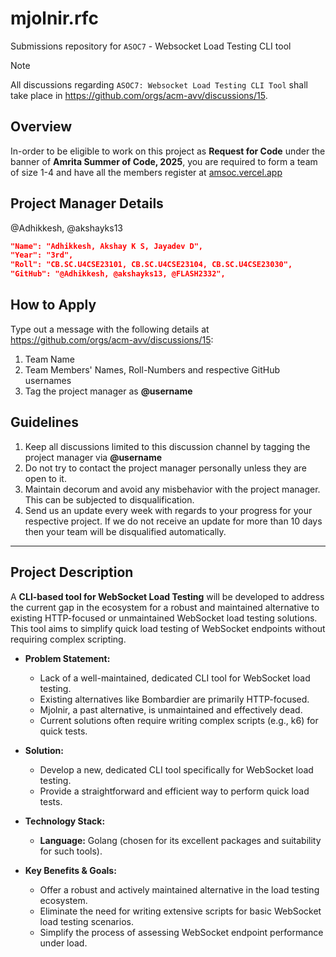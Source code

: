 # mjolnir.rfc
Submissions repository for `ASOC7` - Websocket Load Testing CLI tool

> [!NOTE]
All discussions regarding `ASOC7: Websocket Load Testing CLI Tool` shall take place in https://github.com/orgs/acm-avv/discussions/15.

## Overview
In-order to be eligible to work on this project as **Request for Code** under the banner of **Amrita Summer of Code, 2025**, you are required to form a team of size 1-4 and have all the members register at [amsoc.vercel.app](https://amsoc.vercel.app)

## Project Manager Details
@Adhikkesh, @akshayks13
```json
"Name": "Adhikkesh, Akshay K S, Jayadev D",
"Year": "3rd",
"Roll": "CB.SC.U4CSE23101, CB.SC.U4CSE23104, CB.SC.U4CSE23030",
"GitHub": "@Adhikkesh, @akshayks13, @FLASH2332",
```

## How to Apply
Type out a message with the following details at https://github.com/orgs/acm-avv/discussions/15:
1. Team Name
2. Team Members' Names, Roll-Numbers and respective GitHub usernames
3. Tag the project manager as **@username**

## Guidelines
1. Keep all discussions limited to this discussion channel by tagging the project manager via **@username**
2. Do not try to contact the project manager personally unless they are open to it.
4. Maintain decorum and avoid any misbehavior with the project manager. This can be subjected to disqualification.
5. Send us an update every week with regards to your progress for your respective project. If we do not receive an update for more than 10 days then your team will be disqualified automatically.

---
## Project Description

A **CLI-based tool for WebSocket Load Testing** will be developed to address the current gap in the ecosystem for a robust and maintained alternative to existing HTTP-focused or unmaintained WebSocket load testing solutions. This tool aims to simplify quick load testing of WebSocket endpoints without requiring complex scripting.

* **Problem Statement:**
    * Lack of a well-maintained, dedicated CLI tool for WebSocket load testing.
    * Existing alternatives like Bombardier are primarily HTTP-focused.
    * Mjolnir, a past alternative, is unmaintained and effectively dead.
    * Current solutions often require writing complex scripts (e.g., k6) for quick tests.

* **Solution:**
    * Develop a new, dedicated CLI tool specifically for WebSocket load testing.
    * Provide a straightforward and efficient way to perform quick load tests.

* **Technology Stack:**
    * **Language:** Golang (chosen for its excellent packages and suitability for such tools).

* **Key Benefits & Goals:**
    * Offer a robust and actively maintained alternative in the load testing ecosystem.
    * Eliminate the need for writing extensive scripts for basic WebSocket load testing scenarios.
    * Simplify the process of assessing WebSocket endpoint performance under load.

